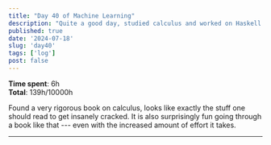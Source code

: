 ```yaml
---
title: "Day 40 of Machine Learning"
description: "Quite a good day, studied calculus and worked on Haskell projects."
published: true
date: '2024-07-18'
slug: 'day40'
tags: ['log']
post: false
---
```

<script>
    import Image from '$lib/components/Image.svelte';
</script>

**Time spent**: 6h<br /> **Total**: 139h/10000h

Found a very rigorous book on calculus, looks like exactly the stuff one should read to get insanely cracked. It is also surprisingly fun going through a book like that --- even with the increased amount of effort it takes.
___
